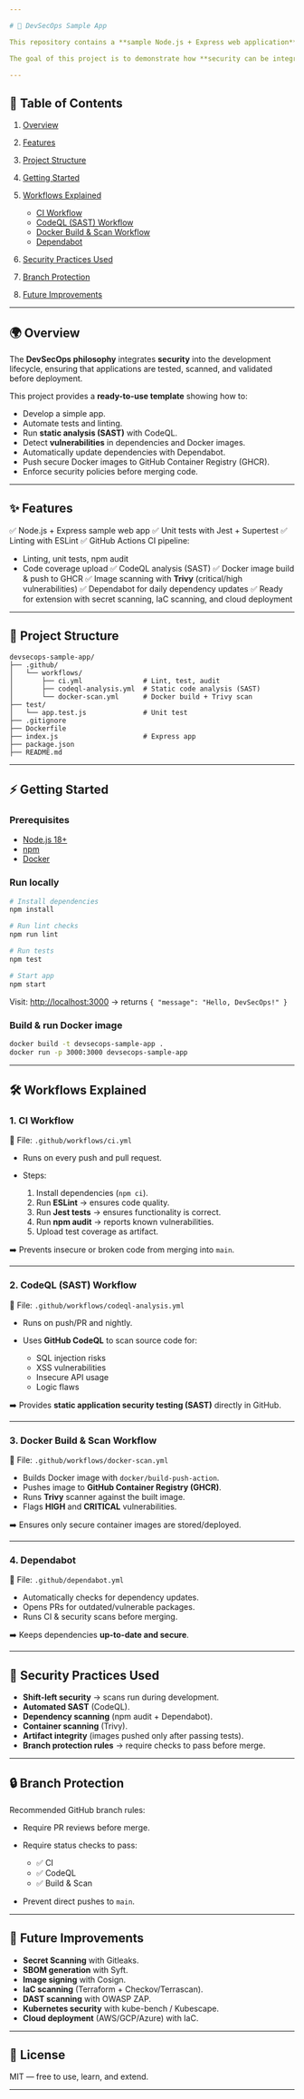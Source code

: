 ```yaml
---

# 🚀 DevSecOps Sample App

This repository contains a **sample Node.js + Express web application** with a complete **DevSecOps pipeline** implemented using **GitHub Actions**.

The goal of this project is to demonstrate how **security can be integrated into every phase of the CI/CD pipeline** — from development, to build, to deployment.

---
```


## 📖 Table of Contents

1. [Overview](#overview)
2. [Features](#features)
3. [Project Structure](#project-structure)
4. [Getting Started](#getting-started)
5. [Workflows Explained](#workflows-explained)

   * [CI Workflow](#1-ci-workflow)
   * [CodeQL (SAST) Workflow](#2-codeql-sast-workflow)
   * [Docker Build & Scan Workflow](#3-docker-build--scan-workflow)
   * [Dependabot](#4-dependabot)
6. [Security Practices Used](#security-practices-used)
7. [Branch Protection](#branch-protection)
8. [Future Improvements](#future-improvements)

---

## 🌍 Overview

The **DevSecOps philosophy** integrates **security** into the development lifecycle, ensuring that applications are tested, scanned, and validated before deployment.

This project provides a **ready-to-use template** showing how to:

* Develop a simple app.
* Automate tests and linting.
* Run **static analysis (SAST)** with CodeQL.
* Detect **vulnerabilities** in dependencies and Docker images.
* Automatically update dependencies with Dependabot.
* Push secure Docker images to GitHub Container Registry (GHCR).
* Enforce security policies before merging code.

---

## ✨ Features

✅ Node.js + Express sample web app
✅ Unit tests with Jest + Supertest
✅ Linting with ESLint
✅ GitHub Actions CI pipeline:

* Linting, unit tests, npm audit
* Code coverage upload
  ✅ CodeQL analysis (SAST)
  ✅ Docker image build & push to GHCR
  ✅ Image scanning with **Trivy** (critical/high vulnerabilities)
  ✅ Dependabot for daily dependency updates
  ✅ Ready for extension with secret scanning, IaC scanning, and cloud deployment

---

## 📂 Project Structure

```
devsecops-sample-app/
├── .github/
│   └── workflows/
│       ├── ci.yml               # Lint, test, audit
│       ├── codeql-analysis.yml  # Static code analysis (SAST)
│       └── docker-scan.yml      # Docker build + Trivy scan
├── test/
│   └── app.test.js              # Unit test
├── .gitignore
├── Dockerfile
├── index.js                     # Express app
├── package.json
├── README.md
```

---

## ⚡ Getting Started

### Prerequisites

* [Node.js 18+](https://nodejs.org/)
* [npm](https://www.npmjs.com/)
* [Docker](https://www.docker.com/)

### Run locally

```bash
# Install dependencies
npm install

# Run lint checks
npm run lint

# Run tests
npm test

# Start app
npm start
```

Visit: [http://localhost:3000](http://localhost:3000) → returns `{ "message": "Hello, DevSecOps!" }`

### Build & run Docker image

```bash
docker build -t devsecops-sample-app .
docker run -p 3000:3000 devsecops-sample-app
```

---

## 🛠 Workflows Explained

### 1. CI Workflow

📄 File: `.github/workflows/ci.yml`

* Runs on every push and pull request.
* Steps:

  1. Install dependencies (`npm ci`).
  2. Run **ESLint** → ensures code quality.
  3. Run **Jest tests** → ensures functionality is correct.
  4. Run **npm audit** → reports known vulnerabilities.
  5. Upload test coverage as artifact.

➡️ Prevents insecure or broken code from merging into `main`.

---

### 2. CodeQL (SAST) Workflow

📄 File: `.github/workflows/codeql-analysis.yml`

* Runs on push/PR and nightly.
* Uses **GitHub CodeQL** to scan source code for:

  * SQL injection risks
  * XSS vulnerabilities
  * Insecure API usage
  * Logic flaws

➡️ Provides **static application security testing (SAST)** directly in GitHub.

---

### 3. Docker Build & Scan Workflow

📄 File: `.github/workflows/docker-scan.yml`

* Builds Docker image with `docker/build-push-action`.
* Pushes image to **GitHub Container Registry (GHCR)**.
* Runs **Trivy** scanner against the built image.
* Flags **HIGH** and **CRITICAL** vulnerabilities.

➡️ Ensures only secure container images are stored/deployed.

---

### 4. Dependabot

📄 File: `.github/dependabot.yml`

* Automatically checks for dependency updates.
* Opens PRs for outdated/vulnerable packages.
* Runs CI & security scans before merging.

➡️ Keeps dependencies **up-to-date and secure**.

---

## 🔐 Security Practices Used

* **Shift-left security** → scans run during development.
* **Automated SAST** (CodeQL).
* **Dependency scanning** (npm audit + Dependabot).
* **Container scanning** (Trivy).
* **Artifact integrity** (images pushed only after passing tests).
* **Branch protection rules** → require checks to pass before merge.

---

## 🔒 Branch Protection

Recommended GitHub branch rules:

* Require PR reviews before merge.
* Require status checks to pass:

  * ✅ CI
  * ✅ CodeQL
  * ✅ Build & Scan
* Prevent direct pushes to `main`.

---

## 🚧 Future Improvements

* **Secret Scanning** with Gitleaks.
* **SBOM generation** with Syft.
* **Image signing** with Cosign.
* **IaC scanning** (Terraform + Checkov/Terrascan).
* **DAST scanning** with OWASP ZAP.
* **Kubernetes security** with kube-bench / Kubescape.
* **Cloud deployment** (AWS/GCP/Azure) with IaC.

---

## 📜 License

MIT — free to use, learn, and extend.

---
